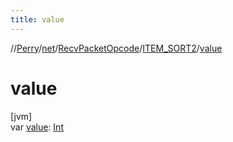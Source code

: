 ```yaml
---
title: value
---
```

//[Perry](../../../../index.html)/[net](../../index.html)/[RecvPacketOpcode](../index.html)/[ITEM_SORT2](index.html)/[value](value.html)



# value



[jvm]\
var [value](value.html): [Int](https://kotlinlang.org/api/latest/jvm/stdlib/kotlin/-int/index.html)




